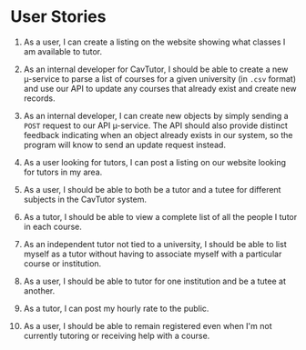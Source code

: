 User Stories
=====

1. As a user, I can create a listing on the website showing what classes I am
   available to tutor.

2. As an internal developer for CavTutor, I should be able to create a new µ-service
   to parse a list of courses for a given university (in `.csv` format) and use our API
   to update any courses that already exist and create new records.
      
3. As an internal developer, I can create new objects by simply sending a `POST`
   request to our API µ-service. The API should also provide distinct feedback
   indicating when an object already exists in our system, so the program
   will know to send an update request instead.

4. As a user looking for tutors, I can post a listing on our website looking for
   tutors in my area.

5. As a user, I should be able to both be a tutor and a tutee for 
   different subjects in the CavTutor system.

6. As a tutor, I should be able to view a complete list of all the people I tutor
   in each course.

7. As an independent tutor not tied to a university, I should be able to list myself as a tutor
   without having to associate myself with a particular course or institution.

8. As a user, I should be able to tutor for one institution and be a tutee at another.

9. As a tutor, I can post my hourly rate to the public.

10. As a user, I should be able to remain registered even when I'm not currently tutoring or
   receiving help with a course.
